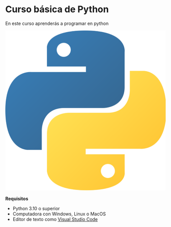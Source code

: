# Curso básica de Python 

En este curso aprenderás a programar en python 

![Logo de Python](1200px-Python-logo-notext.svg.png)

**Requisitos**

- Python 3.10 o superior
- Computadora con Windows, Linux o MacOS
- Editor de texto como [Visual Studio Code](https://code.visualstudio.com/)

